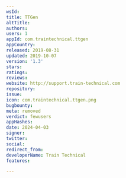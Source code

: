 ```yaml
---
wsId: 
title: TTGen
altTitle: 
authors: 
users: 1
appId: com.traintechnical.ttgen
appCountry: 
released: 2019-08-31
updated: 2019-10-07
version: '1.3'
stars: 
ratings: 
reviews: 
website: http://support.train-technical.com
repository: 
issue: 
icon: com.traintechnical.ttgen.png
bugbounty: 
meta: removed
verdict: fewusers
appHashes: 
date: 2024-04-03
signer: 
twitter: 
social: 
redirect_from: 
developerName: Train Technical
features: 

---
```


